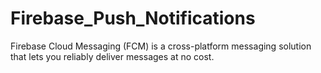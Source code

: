# Firebase_Push_Notifications
Firebase Cloud Messaging (FCM) is a cross-platform messaging solution that lets you reliably deliver messages at no cost.

